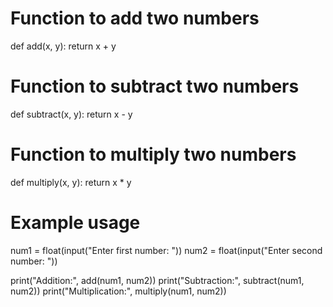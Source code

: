 # Function to add two numbers
def add(x, y):
    return x + y

# Function to subtract two numbers
def subtract(x, y):
    return x - y

# Function to multiply two numbers
def multiply(x, y):
    return x * y

# Example usage
num1 = float(input("Enter first number: "))
num2 = float(input("Enter second number: "))

print("Addition:", add(num1, num2))
print("Subtraction:", subtract(num1, num2))
print("Multiplication:", multiply(num1, num2))
